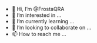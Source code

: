 - 👋 Hi, I’m @FrostaQRA
- 👀 I’m interested in ...
- 🌱 I’m currently learning ...
- 💞️ I’m looking to collaborate on ...
- 📫 How to reach me ...

<!---
FrostaQRA/FrostaQRA is a ✨ special ✨ repository because its `README.md` (this file) appears on your GitHub profile.
You can click the Preview link to take a look at your changes.
--->
